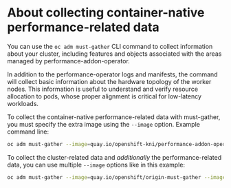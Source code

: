 About collecting container-native performance-related data
==========================================================

You can use the `oc adm must-gather` CLI command to collect information about your cluster, including features and objects associated with the areas managed by performance-addon-operator.

In addition to the performance-operator logs and manifests, the command will collect basic information about the hardware topology of the worker nodes.
This information is useful to understand and verify resource allocation to pods, whose proper alignment is critical for low-latency workloads.

To collect the container-native performance-related data with must-gather, you must specify the extra image using the `--image` option.
Example command line:
```bash
oc adm must-gather --image=quay.io/openshift-kni/performance-addon-operator-must-gather:latest
```

To collect the cluster-related data and *additionally* the performance-related data, you can use multiple `--image` options like in this example:
```bash
oc adm must-gather --image=quay.io/openshift/origin-must-gather --image=quay.io/openshift-kni/performance-addon-operator-must-gather:latest
```

